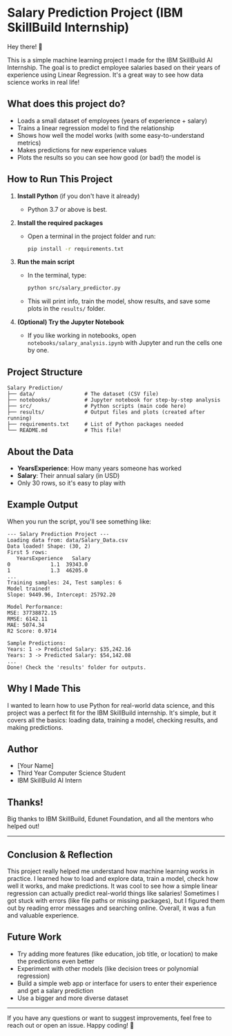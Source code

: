 # Salary Prediction Project (IBM SkillBuild Internship)

Hey there! 👋

This is a simple machine learning project I made for the IBM SkillBuild AI Internship. The goal is to predict employee salaries based on their years of experience using Linear Regression. It's a great way to see how data science works in real life!

## What does this project do?
- Loads a small dataset of employees (years of experience + salary)
- Trains a linear regression model to find the relationship
- Shows how well the model works (with some easy-to-understand metrics)
- Makes predictions for new experience values
- Plots the results so you can see how good (or bad!) the model is

## How to Run This Project

1. **Install Python** (if you don't have it already)
   - Python 3.7 or above is best.

2. **Install the required packages**
   - Open a terminal in the project folder and run:
     ```bash
     pip install -r requirements.txt
     ```

3. **Run the main script**
   - In the terminal, type:
     ```bash
     python src/salary_predictor.py
     ```
   - This will print info, train the model, show results, and save some plots in the `results/` folder.

4. **(Optional) Try the Jupyter Notebook**
   - If you like working in notebooks, open `notebooks/salary_analysis.ipynb` with Jupyter and run the cells one by one.

## Project Structure
```
Salary Prediction/
├── data/                # The dataset (CSV file)
├── notebooks/           # Jupyter notebook for step-by-step analysis
├── src/                 # Python scripts (main code here)
├── results/             # Output files and plots (created after running)
├── requirements.txt     # List of Python packages needed
└── README.md            # This file!
```

## About the Data
- **YearsExperience**: How many years someone has worked
- **Salary**: Their annual salary (in USD)
- Only 30 rows, so it's easy to play with

## Example Output
When you run the script, you'll see something like:
```
--- Salary Prediction Project ---
Loading data from: data/Salary_Data.csv
Data loaded! Shape: (30, 2)
First 5 rows:
   YearsExperience   Salary
0             1.1  39343.0
1             1.3  46205.0
...
Training samples: 24, Test samples: 6
Model trained!
Slope: 9449.96, Intercept: 25792.20

Model Performance:
MSE: 37738872.15
RMSE: 6142.11
MAE: 5074.34
R2 Score: 0.9714

Sample Predictions:
Years: 1 -> Predicted Salary: $35,242.16
Years: 3 -> Predicted Salary: $54,142.08
...
Done! Check the 'results' folder for outputs.
```

## Why I Made This
I wanted to learn how to use Python for real-world data science, and this project was a perfect fit for the IBM SkillBuild internship. It's simple, but it covers all the basics: loading data, training a model, checking results, and making predictions.

## Author
- [Your Name]
- Third Year Computer Science Student
- IBM SkillBuild AI Intern

## Thanks!
Big thanks to IBM SkillBuild, Edunet Foundation, and all the mentors who helped out!

---

## Conclusion & Reflection
This project really helped me understand how machine learning works in practice. I learned how to load and explore data, train a model, check how well it works, and make predictions. It was cool to see how a simple linear regression can actually predict real-world things like salaries! Sometimes I got stuck with errors (like file paths or missing packages), but I figured them out by reading error messages and searching online. Overall, it was a fun and valuable experience.

## Future Work
- Try adding more features (like education, job title, or location) to make the predictions even better
- Experiment with other models (like decision trees or polynomial regression)
- Build a simple web app or interface for users to enter their experience and get a salary prediction
- Use a bigger and more diverse dataset

---
If you have any questions or want to suggest improvements, feel free to reach out or open an issue. Happy coding! 🚀